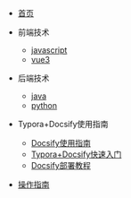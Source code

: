 * [首页](README)

* 前端技术
     * [javascript](前端技术/javascript/)
     * [vue3](前端技术/vue3/)

* 后端技术
     * [java](后端技术/java/)
     * [python](后端技术/python/)

* Typora+Docsify使用指南
     * [Docsify使用指南](Typora+Docsify/Docsify使用指南)
     * [Typora+Docsify快速入门](Typora+Docsify/Typora+Docsify快速入门)
     * [Docsify部署教程](Typora+Docsify/Docsify部署教程.md)

* [操作指南](guide.md)


